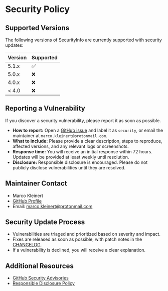 
# Security Policy

## Supported Versions

The following versions of SecurityInfo are currently supported with security updates:

| Version | Supported          |
| ------- | ------------------ |
| 5.1.x   | :white_check_mark: |
| 5.0.x   | :x:                |
| 4.0.x   | :x:                |
| < 4.0   | :x:                |

## Reporting a Vulnerability

If you discover a security vulnerability, please report it as soon as possible.

- **How to report:**
  Open a [GitHub issue](https://github.com/MARCO-K/SecurityInfo/issues) and label it as `security`, or email the maintainer at `marco.kleinert@protonmail.com`.
- **What to include:**
  Please provide a clear description, steps to reproduce, affected versions, and any relevant logs or screenshots.
- **Response time:**
  You will receive an initial response within 72 hours. Updates will be provided at least weekly until resolution.
- **Disclosure:**
  Responsible disclosure is encouraged. Please do not publicly disclose vulnerabilities until they are resolved.

## Maintainer Contact

- Marco Kleinert
- [GitHub Profile](https://github.com/MARCO-K)
- Email: <marco.kleinert@protonmail.com>

## Security Update Process

- Vulnerabilities are triaged and prioritized based on severity and impact.
- Fixes are released as soon as possible, with patch notes in the [CHANGELOG](CHANGELOG.md).
- If a vulnerability is declined, you will receive a clear explanation.

## Additional Resources

- [GitHub Security Advisories](https://github.com/MARCO-K/SecurityInfo/security/advisories)
- [Responsible Disclosure Policy](https://github.com/MARCO-K/SecurityInfo/blob/main/SECURITY.md)

